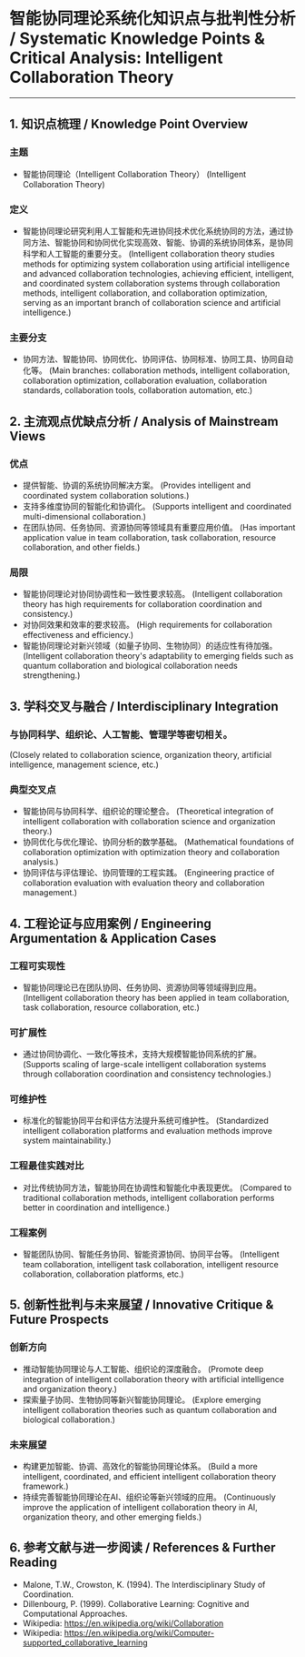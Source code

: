 # 智能协同理论系统化知识点与批判性分析 / Systematic Knowledge Points & Critical Analysis: Intelligent Collaboration Theory

---

## 1. 知识点梳理 / Knowledge Point Overview

### 主题
- 智能协同理论（Intelligent Collaboration Theory）
  (Intelligent Collaboration Theory)

### 定义
- 智能协同理论研究利用人工智能和先进协同技术优化系统协同的方法，通过协同方法、智能协同和协同优化实现高效、智能、协调的系统协同体系，是协同科学和人工智能的重要分支。
  (Intelligent collaboration theory studies methods for optimizing system collaboration using artificial intelligence and advanced collaboration technologies, achieving efficient, intelligent, and coordinated system collaboration systems through collaboration methods, intelligent collaboration, and collaboration optimization, serving as an important branch of collaboration science and artificial intelligence.)

### 主要分支
- 协同方法、智能协同、协同优化、协同评估、协同标准、协同工具、协同自动化等。
  (Main branches: collaboration methods, intelligent collaboration, collaboration optimization, collaboration evaluation, collaboration standards, collaboration tools, collaboration automation, etc.)

## 2. 主流观点优缺点分析 / Analysis of Mainstream Views

### 优点
- 提供智能、协调的系统协同解决方案。
  (Provides intelligent and coordinated system collaboration solutions.)
- 支持多维度协同的智能化和协调化。
  (Supports intelligent and coordinated multi-dimensional collaboration.)
- 在团队协同、任务协同、资源协同等领域具有重要应用价值。
  (Has important application value in team collaboration, task collaboration, resource collaboration, and other fields.)

### 局限
- 智能协同理论对协同协调性和一致性要求较高。
  (Intelligent collaboration theory has high requirements for collaboration coordination and consistency.)
- 对协同效果和效率的要求较高。
  (High requirements for collaboration effectiveness and efficiency.)
- 智能协同理论对新兴领域（如量子协同、生物协同）的适应性有待加强。
  (Intelligent collaboration theory's adaptability to emerging fields such as quantum collaboration and biological collaboration needs strengthening.)

## 3. 学科交叉与融合 / Interdisciplinary Integration

### 与协同科学、组织论、人工智能、管理学等密切相关。
  (Closely related to collaboration science, organization theory, artificial intelligence, management science, etc.)

### 典型交叉点
- 智能协同与协同科学、组织论的理论整合。
  (Theoretical integration of intelligent collaboration with collaboration science and organization theory.)
- 协同优化与优化理论、协同分析的数学基础。
  (Mathematical foundations of collaboration optimization with optimization theory and collaboration analysis.)
- 协同评估与评估理论、协同管理的工程实践。
  (Engineering practice of collaboration evaluation with evaluation theory and collaboration management.)

## 4. 工程论证与应用案例 / Engineering Argumentation & Application Cases

### 工程可实现性
- 智能协同理论已在团队协同、任务协同、资源协同等领域得到应用。
  (Intelligent collaboration theory has been applied in team collaboration, task collaboration, resource collaboration, etc.)

### 可扩展性
- 通过协同协调化、一致化等技术，支持大规模智能协同系统的扩展。
  (Supports scaling of large-scale intelligent collaboration systems through collaboration coordination and consistency technologies.)

### 可维护性
- 标准化的智能协同平台和评估方法提升系统可维护性。
  (Standardized intelligent collaboration platforms and evaluation methods improve system maintainability.)

### 工程最佳实践对比
- 对比传统协同方法，智能协同在协调性和智能化中表现更优。
  (Compared to traditional collaboration methods, intelligent collaboration performs better in coordination and intelligence.)

### 工程案例
- 智能团队协同、智能任务协同、智能资源协同、协同平台等。
  (Intelligent team collaboration, intelligent task collaboration, intelligent resource collaboration, collaboration platforms, etc.)

## 5. 创新性批判与未来展望 / Innovative Critique & Future Prospects

### 创新方向
- 推动智能协同理论与人工智能、组织论的深度融合。
  (Promote deep integration of intelligent collaboration theory with artificial intelligence and organization theory.)
- 探索量子协同、生物协同等新兴智能协同理论。
  (Explore emerging intelligent collaboration theories such as quantum collaboration and biological collaboration.)

### 未来展望
- 构建更加智能、协调、高效化的智能协同理论体系。
  (Build a more intelligent, coordinated, and efficient intelligent collaboration theory framework.)
- 持续完善智能协同理论在AI、组织论等新兴领域的应用。
  (Continuously improve the application of intelligent collaboration theory in AI, organization theory, and other emerging fields.)

## 6. 参考文献与进一步阅读 / References & Further Reading

- Malone, T.W., Crowston, K. (1994). The Interdisciplinary Study of Coordination.
- Dillenbourg, P. (1999). Collaborative Learning: Cognitive and Computational Approaches.
- Wikipedia: <https://en.wikipedia.org/wiki/Collaboration>
- Wikipedia: <https://en.wikipedia.org/wiki/Computer-supported_collaborative_learning> 